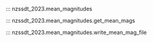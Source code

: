 ::: nzssdt_2023.mean_magnitudes

::: nzssdt_2023.mean_magnitudes.get_mean_mags

::: nzssdt_2023.mean_magnitudes.write_mean_mag_file